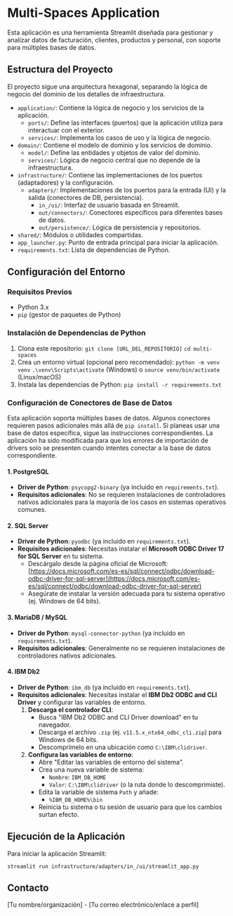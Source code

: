 # Multi-Spaces Application

Esta aplicación es una herramienta Streamlit diseñada para gestionar y analizar datos de facturación, clientes, productos y personal, con soporte para múltiples bases de datos.

## Estructura del Proyecto

El proyecto sigue una arquitectura hexagonal, separando la lógica de negocio del dominio de los detalles de infraestructura.

*   `application/`: Contiene la lógica de negocio y los servicios de la aplicación.
    *   `ports/`: Define las interfaces (puertos) que la aplicación utiliza para interactuar con el exterior.
    *   `services/`: Implementa los casos de uso y la lógica de negocio.
*   `domain/`: Contiene el modelo de dominio y los servicios de dominio.
    *   `model/`: Define las entidades y objetos de valor del dominio.
    *   `services/`: Lógica de negocio central que no depende de la infraestructura.
*   `infrastructure/`: Contiene las implementaciones de los puertos (adaptadores) y la configuración.
    *   `adapters/`: Implementaciones de los puertos para la entrada (UI) y la salida (conectores de DB, persistencia).
        *   `in_/ui/`: Interfaz de usuario basada en Streamlit.
        *   `out/connectors/`: Conectores específicos para diferentes bases de datos.
        *   `out/persistence/`: Lógica de persistencia y repositorios.
*   `shared/`: Módulos o utilidades compartidas.
*   `app_launcher.py`: Punto de entrada principal para iniciar la aplicación.
*   `requirements.txt`: Lista de dependencias de Python.

## Configuración del Entorno

### Requisitos Previos

*   Python 3.x
*   `pip` (gestor de paquetes de Python)

### Instalación de Dependencias de Python

1.  Clona este repositorio:
    `git clone [URL_DEL_REPOSITORIO]`
    `cd multi-spaces`
2.  Crea un entorno virtual (opcional pero recomendado):
    `python -m venv venv`
    `.\venv\Scripts\activate` (Windows) o `source venv/bin/activate` (Linux/macOS)
3.  Instala las dependencias de Python:
    `pip install -r requirements.txt`

### Configuración de Conectores de Base de Datos

Esta aplicación soporta múltiples bases de datos. Algunos conectores requieren pasos adicionales más allá de `pip install`. Si planeas usar una base de datos específica, sigue las instrucciones correspondientes. La aplicación ha sido modificada para que los errores de importación de drivers solo se presenten cuando intentes conectar a la base de datos correspondiente.

#### 1. PostgreSQL

*   **Driver de Python**: `psycopg2-binary` (ya incluido en `requirements.txt`).
*   **Requisitos adicionales**: No se requieren instalaciones de controladores nativos adicionales para la mayoría de los casos en sistemas operativos comunes.

#### 2. SQL Server

*   **Driver de Python**: `pyodbc` (ya incluido en `requirements.txt`).
*   **Requisitos adicionales**: Necesitas instalar el **Microsoft ODBC Driver 17 for SQL Server** en tu sistema.
    *   Descárgalo desde la página oficial de Microsoft: [https://docs.microsoft.com/es-es/sql/connect/odbc/download-odbc-driver-for-sql-server](https://docs.microsoft.com/es-es/sql/connect/odbc/download-odbc-driver-for-sql-server)
    *   Asegúrate de instalar la versión adecuada para tu sistema operativo (ej. Windows de 64 bits).

#### 3. MariaDB / MySQL

*   **Driver de Python**: `mysql-connector-python` (ya incluido en `requirements.txt`).
*   **Requisitos adicionales**: Generalmente no se requieren instalaciones de controladores nativos adicionales.

#### 4. IBM Db2

*   **Driver de Python**: `ibm_db` (ya incluido en `requirements.txt`).
*   **Requisitos adicionales**: Necesitas instalar el **IBM Db2 ODBC and CLI Driver** y configurar las variables de entorno.
    1.  **Descarga el controlador CLI**:
        *   Busca "IBM Db2 ODBC and CLI Driver download" en tu navegador.
        *   Descarga el archivo `.zip` (ej. `v11.5.x_ntx64_odbc_cli.zip`) para Windows de 64 bits.
        *   Descomprímelo en una ubicación como `C:\IBM\clidriver`.
    2.  **Configura las variables de entorno**:
        *   Abre "Editar las variables de entorno del sistema".
        *   Crea una nueva variable de sistema:
            *   `Nombre`: `IBM_DB_HOME`
            *   `Valor`: `C:\IBM\clidriver` (o la ruta donde lo descomprimiste).
        *   Edita la variable de sistema `Path` y añade:
            *   `%IBM_DB_HOME%\bin`
        *   Reinicia tu sistema o tu sesión de usuario para que los cambios surtan efecto.

## Ejecución de la Aplicación

Para iniciar la aplicación Streamlit:

`streamlit run infrastructure/adapters/in_/ui/streamlit_app.py`

## Contacto

[Tu nombre/organización] - [Tu correo electrónico/enlace a perfil]
